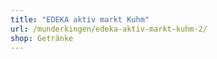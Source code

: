 ```yaml
---
title: "EDEKA aktiv markt Kuhm"
url: /munderkingen/edeka-aktiv-markt-kuhm-2/
shop: Getränke
---
```

